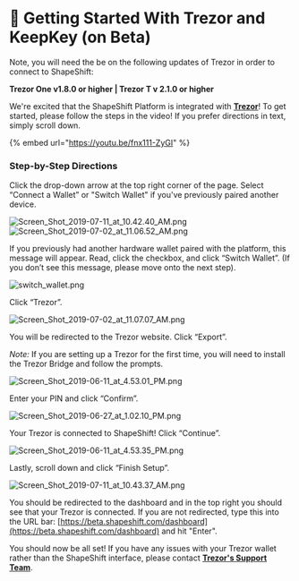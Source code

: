 # 🧿 Getting Started With Trezor and KeepKey (on Beta)

Note, you will need the be on the following updates of Trezor in order to connect to ShapeShift:

**Trezor One v1.8.0 or higher | Trezor T v 2.1.0 or higher**

&#x20;

We're excited that the ShapeShift Platform is integrated with [**Trezor**](https://pages.shapeshift.com/get-started-trezor/)! To get started, please follow the steps in the video! If you prefer directions in text, simply scroll down.



{% embed url="https://youtu.be/fnx111-ZyGI" %}

### **Step-by-Step Directions**

Click the drop-down arrow at the top right corner of the page. Select “Connect a Wallet” or "Switch Wallet" if you've previously paired another device.

![Screen\_Shot\_2019-07-11\_at\_10.42.40\_AM.png](https://shapeshift.zendesk.com/hc/article\_attachments/360003019040/Screen\_Shot\_2019-07-11\_at\_10.42.40\_AM.png) ![Screen\_Shot\_2019-07-02\_at\_11.06.52\_AM.png](https://shapeshift.zendesk.com/hc/article\_attachments/360002873460/Screen\_Shot\_2019-07-02\_at\_11.06.52\_AM.png)

If you previously had another hardware wallet paired with the platform, this message will appear. Read, click the checkbox, and click “Switch Wallet”. (If you don’t see this message, please move onto the next step).

![switch\_wallet.png](https://shapeshift.zendesk.com/hc/article\_attachments/360002860820/switch\_wallet.png)

Click “Trezor”.

![Screen\_Shot\_2019-07-02\_at\_11.07.07\_AM.png](https://shapeshift.zendesk.com/hc/article\_attachments/360002873480/Screen\_Shot\_2019-07-02\_at\_11.07.07\_AM.png)

You will be redirected to the Trezor website. Click “Export”.

_Note:_ If you are setting up a Trezor for the first time, you will need to install the Trezor Bridge and follow the prompts.

![Screen\_Shot\_2019-06-11\_at\_4.53.01\_PM.png](https://shapeshift.zendesk.com/hc/article\_attachments/360002950139/Screen\_Shot\_2019-06-11\_at\_4.53.01\_PM.png)

Enter your PIN and click “Confirm”.

![Screen\_Shot\_2019-06-27\_at\_1.02.10\_PM.png](https://shapeshift.zendesk.com/hc/article\_attachments/360002915159/Screen\_Shot\_2019-06-27\_at\_1.02.10\_PM.png)

Your Trezor is connected to ShapeShift! Click “Continue”.

![Screen\_Shot\_2019-06-11\_at\_4.53.35\_PM.png](https://shapeshift.zendesk.com/hc/article\_attachments/360002950159/Screen\_Shot\_2019-06-11\_at\_4.53.35\_PM.png)

Lastly, scroll down and click “Finish Setup”.

![Screen\_Shot\_2019-07-11\_at\_10.43.37\_AM.png](https://shapeshift.zendesk.com/hc/article\_attachments/360003106039/Screen\_Shot\_2019-07-11\_at\_10.43.37\_AM.png)

You should be redirected to the dashboard and in the top right you should see that your Trezor is connected. If you are not redirected, type this into the URL bar: [https://beta.shapeshift.com/dashboard](https://beta.shapeshift.com/dashboard) and hit "Enter".&#x20;

You should now be all set! If you have any issues with your Trezor wallet rather than the ShapeShift interface, please contact [**Trezor's Support Team**](https://trezor.io/support/).

